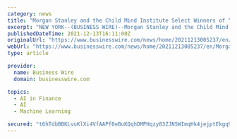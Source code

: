 ```yaml
---
category: news
title: "Morgan Stanley and the Child Mind Institute Select Winners of “Machine Learning for Good” Hackathon"
excerpt: "NEW YORK--(BUSINESS WIRE)--Morgan Stanley and the Child Mind Institute today announced the results of the judging from Morgan Stanley’s Machine ... leading global financial services firm ..."
publishedDateTime: 2021-12-13T16:11:00Z
originalUrl: "https://www.businesswire.com/news/home/20211213005237/en/Morgan-Stanley-and-the-Child-Mind-Institute-Select-Winners-of-“Machine-Learning-for-Good”-Hackathon"
webUrl: "https://www.businesswire.com/news/home/20211213005237/en/Morgan-Stanley-and-the-Child-Mind-Institute-Select-Winners-of-“Machine-Learning-for-Good”-Hackathon"
type: article

provider:
  name: Business Wire
  domain: businesswire.com

topics:
  - AI in Finance
  - AI
  - Machine Learning

secured: "t6hTdbBBKLvuKlXi4VfAAPf0eBuKQqhDMPHqzy83ZJN5WImqHk4jejptEkgq9hqxs9r+FU7s/au8KC6iR0Zpj/pFbn5aWdVT9A9ZXBxhpohnkH3xz0gZuiRSCpAo92uQaF4rDYS8suDzAKKPl0fC29bHAvBQUKTWhMKv3UvDqWD0U+SVdFD/cEynFkYBLIZSgZ7f/5+ERuo4iiLpfBtpsiPQMO4LYX/Fg1VRPL99/aQYa4SiEBaYYCU8umE75U1BR/kXK+FH1GsNrEuFRKjQ9ldi7d3UjqG0cRPA9wA8Im2otWOArxQu4BvKGaUq35EiSDVaua7waUfDlH91fCC1CjfL8g6xMncUTacuZIztE4E=;Himrq3F9yQjoGktBUe6DDQ=="
---
```


